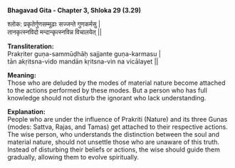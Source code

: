 **Bhagavad Gita - Chapter 3, Shloka 29 (3.29)**     

श्लोक:
प्रकृतेर्गुणसम्मूढाः सज्जन्ते गुणकर्मसु |     
तानकृत्स्नविदो मन्दान्कृत्स्नविन्न विचालयेत् ||     

**Transliteration:**     
Prakṛiter guṇa-sammūḍhāḥ sajjante guṇa-karmasu |      
tān akṛitsna-vido mandān kṛitsna-vin na vicālayet ||      

**Meaning:**      
Those who are deluded by the modes of material nature become attached to the actions performed by these modes. But a person who has full knowledge should not disturb the ignorant who lack understanding.

**Explanation:**    
People who are under the influence of Prakriti (Nature) and its three Gunas (modes: Sattva, Rajas, and Tamas) get attached to their respective actions.
The wise person, who understands the distinction between the soul and material nature, should not unsettle those who are unaware of this truth.
Instead of disturbing their beliefs or actions, the wise should guide them gradually, allowing them to evolve spiritually.
